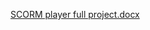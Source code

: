 [SCORM player full project.docx](https://github.com/user-attachments/files/22186660/SCORM.player.full.project.docx)
